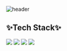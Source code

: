 ![header](https://capsule-render.vercel.app/api?type=waving&color=auto&height=300&section=header&text=nahowo&fontSize=90)

## ✨Tech Stack✨
![](https://img.shields.io/badge/Python-3776AB?style=flat-square&logo=Python&logoColor=FFFFFF) ![](https://img.shields.io/badge/Django-092E20?style=flat-square&logo=Django&logoColor=FFFFFF) ![](https://img.shields.io/badge/C-A8B9CC?style=flat-square&logo=C&logoColor=000000) ![](https://img.shields.io/badge/JavaScript-F7DF1E?style=flat-square&logo=javascript&logoColor=000000)
